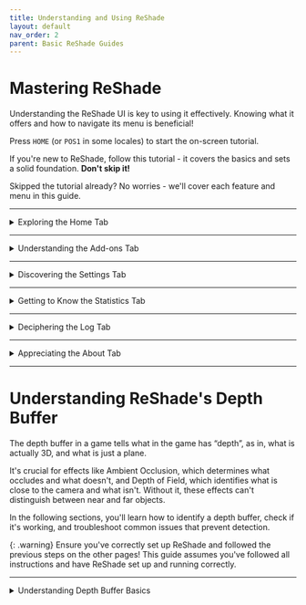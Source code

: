 ```yaml
---
title: Understanding and Using ReShade
layout: default
nav_order: 2
parent: Basic ReShade Guides
---
```


# Mastering ReShade

Understanding the ReShade UI is key to using it effectively. Knowing what it offers and how to navigate its menu is beneficial!

Press `HOME` (or `POS1` in some locales) to start the on-screen tutorial.

If you're new to ReShade, follow this tutorial - it covers the basics and sets a solid foundation. **Don't skip it!**

Skipped the tutorial already? No worries - we'll cover each feature and menu in this guide.

---

<details markdown="block" class="details-tree">
<summary>Exploring the Home Tab</summary>

The `Home` tab in ReShade houses all shaders and their configurations.

Being one of the most crucial tabs in ReShade, it can be a bit intricate.

Below, we'll dissect each part of the `Home` tab to help you grasp its offerings:

---

<details markdown="block" class="details-tree">
<summary>Current Preset</summary>

First, identify the active preset in ReShade, as shown below:

![Current Preset](../images/understanding-and-using-reshade/rsui_preset.png){: style="max-width:65%" }

On the right of the preset dropdown, there's a `+` button for creating new presets. The diskette icon next to it is for saving your preset.

On the left, `<` and `>` buttons switch to the next available preset in the same directory. ReShade will smartly identify which `.ini` files in your game directory are presets!

By default, ReShade saves presets in the game directory, in a file called `ReShadePreset.ini` unless you rename it.

</details>

---

<details markdown="block" class="details-tree">
<summary>Understanding the Technique List</summary>

The highlighted area below shows ReShade's `Technique List` within the `Home` tab:

![Technique List](../images/understanding-and-using-reshade/rsui_effectlist.png){: style="max-width:65%" }

This section lists all the shaders installed by you or the ReShade Installer. 

Keep in mind, that your `Technique List` may not match the image above. Its size can change based on the preset you choose and the shader repositories you install.

</details>

---

<details markdown="block" class="details-tree">
<summary>Global Pre-processor Definitions</summary>

The `Edit Global Preprocessor Definitions` button, shown below, lets you control effects before they load. Definitions set here act like switches, directing how shaders work:

![Global Pre-processor Definitions](../images/understanding-and-using-reshade/rsui_globalpreprocessors.png){: style="max-width:65%" }

Clicking this button above will open a window with two tabs:

* `Global`:

  * Global will be where you can add or edit definitions that apply to all presets.

    ![Global Pre-processor Window](../images/understanding-and-using-reshade/rsui_globalpreprocessors_window.png)

* `Current Preset`:

  * Current Preset will likely not have any definitions by default, however, you can add and remove to apply these to your current preset!

    ![Global Pre-processor Current Preset](../images/understanding-and-using-reshade/rsui_globalpreprocessors_current_preset.png)

{: .note }
When adjusting these options, you need to know the pre-processor definition's name and range. This info is usually in the shader comments. To look at FX files and their contents, try using advanced text editors like [Notepad++](https://notepad-plus-plus.org/) or [Visual Studio Code](https://code.visualstudio.com/).

</details>

---

<details markdown="block" class="details-tree">
<summary>Understanding Effect Parameters</summary>

The image below shows the shader's effect parameters:

![Effect Parameters](../images/understanding-and-using-reshade/rsui_effect_params.png){: style="max-width:65%" }

When you turn on a shader in ReShade, you'll see its options and parameters in the highlighted section.

Changes to Shader parameters happen in realtime. So, any changes you make show up right away, letting you see the effect of your changes instantly.

</details>

---

<details markdown="block" class="details-tree">
<summary>Understanding the Reload Button</summary>

The `Reload` button, shown in the image below, tells ReShade to look again at the files in the Shaders and Textures folders:

![Reload Button](../images/understanding-and-using-reshade/rsui_reload.png){: style="max-width:65%" }

Clicking the `Reload` button lets you add new effects without restarting the game. It also shows any changes you make to the shader code while you're working on it, so it's a useful tool for making real-time changes to the shader's code!

</details>

---

<details markdown="block" class="details-tree">
<summary>Understanding Performance Mode</summary>

The `Performance Mode` setting, shown in the image below, boosts the speed of compilation processes and ReShade's memory operations, cutting down on performance overhead:

![Performance Mode](../images/understanding-and-using-reshade/rsui_performance_mode.png){: style="max-width:65%" }

`Performance Mode` will limit changes to a shader's parameters.

If you notice anything odd while using Performance Mode, **always** let the shader developer know.

</details>

</details>

---

<details markdown="block" class="details-tree">
<summary>Understanding the Add-ons Tab</summary>

The `Add-ons Tab`, shown below, is your control center for managing ReShade Add-ons:

![Add-ons Tab](../images/understanding-and-using-reshade/rsui_addons_tab.png){: style="max-width:65%" }

Each `Add-on` adds extra features or improvements to your ReShade shaders. They can offer new effects or tools for tweaking existing ones. `Generic Depth` comes with the ReShade Installer, but you can add many more.

Popular Add-ons include [ShaderToggler - FransBouma](https://github.com/FransBouma/ShaderToggler), [ReShade Effect Shader Toggler - 4lex4nder](https://github.com/4lex4nder/ReshadeEffectShaderToggler), and [AutoHDR - MajorPainTheCactus](https://github.com/MajorPainTheCactus/AutoHDR-ReShade).

We'll dive deeper into `Generic Depth` and other add-ons later. They're powerful tools that can change how each ReShade shader and game works - they can even inject any developer's code into the game!

</details>

---

<details markdown="block" class="details-tree">
<summary>Discovering the Settings Tab</summary>

The `Settings` tab, shown below, lets you tweak ReShade settings like shader directories, menu access keys, FPS meter configurations, theme settings, and more:

![Settings Tab](../images/understanding-and-using-reshade/rsui_settings_tab.png){: style="max-width:65%" }

The dropdowns below detail the settings you can adjust within the ReShade `Settings` Tab:

{: .note }
The following dropdowns for ReShade's settings are verbose, and might not provide a ton of information you would find useful. Skip this part if uneeded.

---

<details markdown="block" class="details-tree">
<summary>General Menu</summary>

1. `Keybindings`: 

    * Here, you can set the keybindings for various actions in ReShade, allowing you to customize the controls:

      * `Overlay key`

      * `Effect toggle key`

      * `Effect reload key`

      * `Performance mode toggle key`

      * `Previous preset key`

      * `Next preset key`

2. `Preset transition duration`:

    * This setting allows you to change the transition between preset files, counted in milliseconds. Remember, 1 second equals 1000 milliseconds!

3. `Input processing`:

    * This setting lets users change the default behavior of ReShade's input control:

      * `Pass on all input` - Allows your game to also receive inputs from your keyboard and mouse, regardless of where they are on the game window.

      * `Block input when cursor is on overlay` - Allows the game to receive inputs from your keyboard and mouse only when they are off of the ReShade UI.

      * `Block all input when overlay is visible` (default option) - Disallows the game to receive all inputs from your keyboard and mouse when the ReShade overlay is active.

4. `Start-up preset`:

    * This argument allows ReShade to utilize a preset to use once your game has started. By default, ReShade loads the last used preset from the user. You can change this behavior by defining a preset file path.

5. `Effect...` and `Texture search paths`: 

    * These settings allow you to specify where ReShade should look for shader files. You can add multiple directories, and ReShade will search all of them when looking for shaders.

    * The default options are:

      * `Effect search paths` - `.\ReShade-Shaders\Shaders\**`

      * `Texture search paths` - `.\ReShade-Shaders\Textures\**`

6. `Load only enabled effects`:

    * This option ensures that only the shaders enabled in your current ReShade preset are loaded. It can prevent issues with conflicting files/techniques from other shaders and reduce the compile time needed at the start of ReShade.

7. `Clear effect cache`:

    * This option allows you to clear the cache for the compiled shaders in ReShade. It can be useful for resolving issues with shaders.

</details>

---

<details markdown="block" class="details-tree">
<summary>Screenshots Menu</summary>

1. `Screenshot key`

2. `Screenshot path`:

    * This option sets the location where ReShade saves screenshots. By default, it's set to `.\`, meaning ReShade will save screenshots in the directory where the ReShade binary `.dll` file is located.

3. `Screenshot name`:

    * This advanced option lets you specify the naming convention for screenshots. It uses macros to include real-time data in the screenshot name. The available macros are:

        * %AppName% - Current application name.

        * %PresetName% - Name of the applied preset at the moment of the screenshot.

        * %Date% - Current date (in '%s' or seconds format).

          * %DateYear%, %DateMonth%, %DateDay% - Year, month, and day components of the current date.

        * %Time% - Current time (in '%s' or seconds format).

          * %TimeHour%, %TimeMinute%, %TimeSecond%, %TimeMS% - Hour, minute, second, and millisecond components of the current time.

        * %Count% - Number of screenshots taken in the current session.

4. `Screenshot format`:

    * This option lets you change the file extension and compression processing for your screenshots. The available formats are:

      * `Bitmap (*.bmp)` - Choose this for a lossless file that's easy to edit but takes up more space. This format isn't ideal for online sharing. If selected, you can enable `Clear alpha channel` to remove the image's transparency layer if shaders support creating alpha channels.

      * `Portable Network Graphics (*.png)` - Choose this for a lossy file that's almost identical to the original and good for online sharing. This is the default option in ReShade. If selected, you can enable `Clear alpha channel`.

      * `JPEG (*.jpeg)` - Choose this for a compressed file that saves on storage and bandwidth but isn't as close to the original. If selected, you can adjust the compression quality.

5. `Save current preset file`:

    * This option lets you save the preset used when the screenshot is taken.

6. `Save before and after images`:

    * This option lets you take two screenshots of the same frame: one without ReShade and one with ReShade.

7. `Save separate image with the overlay visible`:

    * This option lets you save a separate image with the ReShade UI, useful for troubleshooting.

8. `Screenshot sound`:

    * This option lets you choose a `.wav` file to play when you take a screenshot.

9. `Post-save command`:

    * This option is highly advanced, and allows the users to port their screenshots into external software in order to edit upon saving.
    
      * The option is specifically for pointing to the executable that you will be utilizing.

10. `Post-save command arguments`:

    * This option lets you specify arguments for the executable provided in `Post-save command`. Supported macros include:

      * %AppName% - Current application name.

      * %PresetName% - Name of the preset applied when the screenshot was taken.

      * %Date% - Current date (in '%s' or seconds format).

        * %DateYear%, %DateMonth%, %DateDay% - Year, month, and day components of the current date.

      * %Time% - Current time (in '%s' or seconds format).

        * %TimeHour%, %TimeMinute%, %TimeSecond%, %TimeMS% - Hour, minute, second, and millisecond components of the current time.

      * %TargetPath% - Full path of the screenshot file.

      * %TargetDir% - Directory of the screenshot file.

      * %TargetFileName% - Full name of the screenshot file.

      * %TargetExt% - Extension of the screenshot file.

      * %TargetName% - Name of the screenshot file without the extension.

      * %Count% - Number of screenshots taken in the current session.

11. `Post-save command working directory`:

    * This option lets you define the directory for the Post-save processing software.

12. `Hide post-save command window`:

    * This toggle lets you choose whether to show or hide the window of the Post-save processing application. By default, this option is off, so the program window is visible.

</details>

---

<details markdown="block" class="details-tree">
<summary>Overlay & Styling</summary>

1. `Restart tutorial`:

    * This button restarts the ReShade tutorial that appears when you first launch a game with ReShade injected.

2. `Show screenshot message`:

    * This toggle enables or disables the screenshot notification message.

3. `Group effect files with tabs instead of a tree`:

    * This toggle lets you choose between a tree structure or a grouped structure for shader configuration arguments. While a grouped structure can be more organized, the choice is purely preference-based. By default, this option is off, and the tree structure is used.

4. `Global Style`:

    * This option lets you select from several distinct themes for ReShade. Here's what each preset looks like:

      * `Default`:

        ![Default Preset](../images/understanding-and-using-reshade/default.png){: style="max-width:20%" }
      
      * `Dark`:

        ![Dark Preset](../images/understanding-and-using-reshade/dark.png){: style="max-width:20%" }

      * `Light`:

        ![Light Preset](../images/understanding-and-using-reshade/light.png){: style="max-width:20%" }

      * `Solarized Dark`:

        ![Solarized Dark Preset](../images/understanding-and-using-reshade/solarized_dark.png){: style="max-width:20%" }

      * `Solarized Light`:

        ![Solarized Light Preset](../images/understanding-and-using-reshade/solarized_light.png){: style="max-width:20%" }

</details>

</details>

---

<details markdown="block" class="details-tree">
<summary>Getting to Know the Statistics Tab</summary>

![Statistics Tab](../images/understanding-and-using-reshade/rsui_stats_tab.png){: style="max-width:65%" }

The `Statistics Tab`, shown in the image, is a great tool for tracking and improving ReShade's performance. It gives detailed info on various aspects of ReShade's operation:

---

* General: 

  * This section provides real-time data on the performance of ReShade and it's shaders - It includes the current frame rate, the time taken to render each frame, and the total number of frames rendered since ReShade was started.

---

* Techniques: 

  * This section shows how much each effect is being used. This can be useful for identifying effects that are consuming a disproportionate amount of resources.

---

* Render Targets & Textures

  * This section provides developers and users with information as to what shaders are doing, what textures they are using or creating, and information about the textures.

---

While the `Statistics Tab` is not typically a frequent stop for casual users, it is an invaluable resource for those creating or analyzing shaders. It provides the detailed performance data needed to optimize shaders and ensure they run smoothly.

</details>

---

<details markdown="block" class="details-tree">
<summary>Deciphering the Log Tab</summary>

![Log Tab](../images/understanding-and-using-reshade/rsui_log_tab.png)

The `Log Tab` is a key tool for monitoring ReShade's operations and troubleshooting issues. It provides a detailed log of ReShade's activities to help you identify where your issues are.

Warnings or errors in ReShade will appear in the Log Tab in different colors:

  * YELLOW: A warning. This usually means an effect has loaded, but there might be room for optimization or the effect was altered during the load process.

  * RED: An error. This is usually accompanied by a note explaining the error.

If something seems wrong, it's recommended to share the error text or the entire log file, which is stored in the game directory as `ReShade.log`. However, logs are reset each time the game is restarted. So, remember to share or save logs before restarting your game!

</details>

---

<details markdown="block" class="details-tree">
<summary>Appreciating the About Tab</summary>

![About Tab](../images/understanding-and-using-reshade/rsui_about_tab.png)

The `About Tab`, as shown in the image above, acknowledges and recognizes the work behind ReShade:

  * ReShade Version

  * Contributor Credits

  * License Acknowledgements

The `About Tab` is a formal acknowledgment of the collective effort that goes into creating, maintaining, and improving ReShade. It highlights the collaborative nature of software development and the importance of giving credit where it's due.


</details>

---

# Understanding ReShade's Depth Buffer

The depth buffer in a game tells what in the game has “depth”, as in, what is actually 3D, and what is just a plane. 

It's crucial for effects like Ambient Occlusion, which determines what occludes and what doesn't, and Depth of Field, which identifies what is close to the camera and what isn't. Without it, these effects can't distinguish between near and far objects. 

In the following sections, you'll learn how to identify a depth buffer, check if it's working, and troubleshoot common issues that prevent detection.

{: .warning}
Ensure you've correctly set up ReShade and followed the previous steps on the other pages! This guide assumes you've followed all instructions and have ReShade set up and running correctly.

---

<details markdown="block" class="details-tree">
<summary>Understanding Depth Buffer Basics</summary>

Before diving in, it's crucial to understand what each part and color of the Depth Buffer signifies.

This section will explain, what to look out for, and how to handle each case.

---

<details markdown="block" class="details-tree">
<summary>Reversed Depth Buffer</summary>

To start, enable the shader `DisplayDepth`. This shader is included with all ReShade installs through the ReShade Installer. If you do not have it, you can manually install it from [Crosire's ReShade-Shaders repository](https://github.com/crosire/reshade-shaders/tree/slim/Shaders).

The image below shows that the `DisplayDepth` shader has loaded correctly, however, there are issues with the example shown. 

![Depth Buffer Reversed](../images/understanding-and-using-reshade/depth_buffer_reversed_example.png)

This is unfortunately a case of the Depth Buffer being reversed, but it's an easy fix!

You can solve this issue by simply flipping the `RESHADE_DEPTH_INPUT_IS_REVERSED` argument within the `Global Preprocessor Definitions` under the `Home` tab of ReShade.

</details>

<details markdown="block" class="details-tree">
<summary>No Depth Buffer</summary>

To start, enable the shader `DisplayDepth`. This shader is included with all ReShade installs through the ReShade Installer. If you do not have it, you can manually install it from [Crosire's ReShade-Shaders repository](https://github.com/crosire/reshade-shaders/tree/slim/Shaders).

If your shader resembles the images below, it lacks data from the `Generic Depth` Add-on:

![Depth Buffer No Data](../images/understanding-and-using-reshade/depth_buffer_no_data_example.png)

  * Before proceeding any further, ensure that these anti-aliasing options are disable within your game:

    * MSAA ANTIALIASING

    * SSAA ANTIALIASING

  FXAA or TXAA are acceptable, as they don’t erase the depth-buffer information.

The image shown above is the output of `DisplayDepth` showing no data from `Generic Depth`.

This means that:

* Your game is not presenting a depth buffer 

* You have the wrong options configured for `Generic Depth`

* Your depth buffer choice is wrong.

---

You can absolve this issue simply by playing around with `Generic Depth` in order to 



![Depth Buffer No Data - Reversed](../images/understanding-and-using-reshade/depth_buffer_no_data_reversed_example.png)

This image shows what the shader looks like when it lacks data and is reversed.

</details>

---

<details markdown="block" class="details-tree">
<summary>Understanding Global Preprocessor Basic Arguments</summary>

This section will guide you through the basic arguments that are presented to the ReShade Depth Buffer.

---

<details markdown="block" class="details-tree">
<summary>RESHADE_DEPTH_INPUT_IS_REVERSED</summary>

This argument is used when you can see the normals, but the depth image itself is not visible (The first result image should illustrate this perfectly). It usually starts at 1, so setting it to 0 should fix the issue. However, the solution could also be the reverse.

</details>

---

<details markdown="block" class="details-tree">
<summary>RESHADE_DEPTH_INPUT_IS_UPSIDE_DOWN</summary>

As the name suggests, this argument is used when the image displayed by the DisplayDepth shader is upside down. Setting it to 1 should rectify the problem.

</details>

---

<details markdown="block" class="details-tree">
<summary>RESHADE_DEPTH_INPUT_IS_LOGARITHMIC</summary>

This argument is used when the depth buffer displays numerous waves or "stripes". Very FEW games actually utilize this, so it's rare that you'll need to toggle or modify this setting.

</details>

</details>

---

<details markdown="block" class="details-tree">
<summary>Understanding Global Preprocessor Advanced Arguments</summary>

These advanced options will seldom require modification. However, for older games or emulators, you might need to adjust them. Below, you'll find a general description of these arguments.

---

<details markdown="block" class="details-tree">
<summary>RESHADE_DEPTH_INPUT_X_SCALE | RESHADE_DEPTH_INPUT_Y_SCALE</summary>
These arguments modify the depth buffer size (with 1 representing the original size, 2 being double, and so forth) along the horizontal (X) and vertical (Y) axes.

</details>

---

<details markdown="block" class="details-tree">
<summary>RESHADE_DEPTH_LINEARIZATION_FAR_PLANE</summary>
This argument defines the "infinite" distance in the depth buffer. 

The values can be either extremely low or high, so you'll need to experiment to determine the best fit for your specific case.

</details>

---

<details markdown="block" class="details-tree">
<summary>RESHADE_DEPTH_MULTIPLIER</summary>
This argument multiplies the far plane, facilitating the visualization of extremely low or high far plane values.

</details>
</details>
